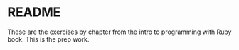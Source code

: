 # README #

These are the exercises by chapter from the intro to programming with Ruby book. This is the prep work.
